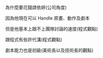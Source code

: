 為什麼要花錢請依婷(公司角度)

因為他現在可以 Handle 原畫、動作及劇本

但是他基本上跟不上團隊討論的速度(程式觀點)

跟程式有些許代溝(程式觀點)

劇本能力也是初級(美術長以及技術長的觀點)









